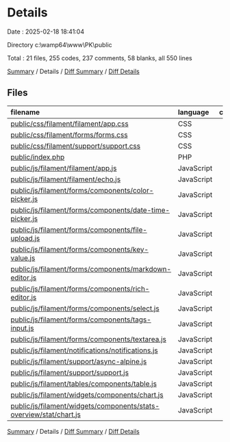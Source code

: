 # Details

Date : 2025-02-18 18:41:04

Directory c:\\wamp64\\www\\PK\\public

Total : 21 files,  255 codes, 237 comments, 58 blanks, all 550 lines

[Summary](results.md) / Details / [Diff Summary](diff.md) / [Diff Details](diff-details.md)

## Files
| filename | language | code | comment | blank | total |
| :--- | :--- | ---: | ---: | ---: | ---: |
| [public/css/filament/filament/app.css](/public/css/filament/filament/app.css) | CSS | 1 | 0 | 0 | 1 |
| [public/css/filament/forms/forms.css](/public/css/filament/forms/forms.css) | CSS | 1 | 48 | 0 | 49 |
| [public/css/filament/support/support.css](/public/css/filament/support/support.css) | CSS | 1 | 0 | 0 | 1 |
| [public/index.php](/public/index.php) | PHP | 9 | 3 | 6 | 18 |
| [public/js/filament/filament/app.js](/public/js/filament/filament/app.js) | JavaScript | 1 | 0 | 1 | 2 |
| [public/js/filament/filament/echo.js](/public/js/filament/filament/echo.js) | JavaScript | 1 | 12 | 1 | 14 |
| [public/js/filament/forms/components/color-picker.js](/public/js/filament/forms/components/color-picker.js) | JavaScript | 1 | 0 | 1 | 2 |
| [public/js/filament/forms/components/date-time-picker.js](/public/js/filament/forms/components/date-time-picker.js) | JavaScript | 1 | 0 | 1 | 2 |
| [public/js/filament/forms/components/file-upload.js](/public/js/filament/forms/components/file-upload.js) | JavaScript | 38 | 83 | 3 | 124 |
| [public/js/filament/forms/components/key-value.js](/public/js/filament/forms/components/key-value.js) | JavaScript | 1 | 0 | 1 | 2 |
| [public/js/filament/forms/components/markdown-editor.js](/public/js/filament/forms/components/markdown-editor.js) | JavaScript | 46 | 0 | 6 | 52 |
| [public/js/filament/forms/components/rich-editor.js](/public/js/filament/forms/components/rich-editor.js) | JavaScript | 127 | 5 | 19 | 151 |
| [public/js/filament/forms/components/select.js](/public/js/filament/forms/components/select.js) | JavaScript | 1 | 5 | 1 | 7 |
| [public/js/filament/forms/components/tags-input.js](/public/js/filament/forms/components/tags-input.js) | JavaScript | 1 | 0 | 1 | 2 |
| [public/js/filament/forms/components/textarea.js](/public/js/filament/forms/components/textarea.js) | JavaScript | 1 | 0 | 1 | 2 |
| [public/js/filament/notifications/notifications.js](/public/js/filament/notifications/notifications.js) | JavaScript | 1 | 0 | 1 | 2 |
| [public/js/filament/support/async-alpine.js](/public/js/filament/support/async-alpine.js) | JavaScript | 1 | 0 | 1 | 2 |
| [public/js/filament/support/support.js](/public/js/filament/support/support.js) | JavaScript | 15 | 21 | 11 | 47 |
| [public/js/filament/tables/components/table.js](/public/js/filament/tables/components/table.js) | JavaScript | 1 | 0 | 1 | 2 |
| [public/js/filament/widgets/components/chart.js](/public/js/filament/widgets/components/chart.js) | JavaScript | 3 | 34 | 1 | 38 |
| [public/js/filament/widgets/components/stats-overview/stat/chart.js](/public/js/filament/widgets/components/stats-overview/stat/chart.js) | JavaScript | 3 | 26 | 1 | 30 |

[Summary](results.md) / Details / [Diff Summary](diff.md) / [Diff Details](diff-details.md)